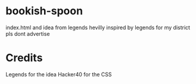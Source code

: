 # bookish-spoon
index.html and idea from legends
hevilly inspired by legends
for my district pls dont advertise
# Credits
Legends for the idea
Hacker40 for the CSS
